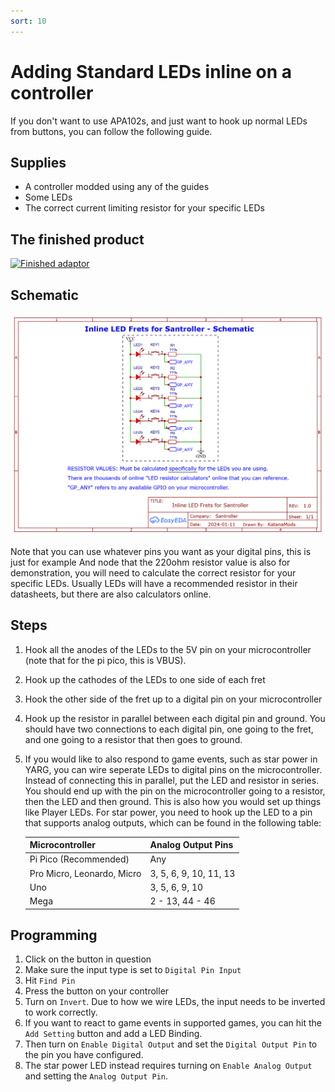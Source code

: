 ```yaml
---
sort: 10
---
```


# Adding Standard LEDs inline on a controller

If you don't want to use APA102s, and just want to hook up normal LEDs from buttons, you can follow the following guide.

## Supplies

- A controller modded using any of the guides
- Some LEDs
- The correct current limiting resistor for your specific LEDs

## The finished product

[![Finished adaptor](/assets/images/inline-led.jpg)](/assets/images/inline-led.jpg)

## Schematic

[![Schematic](/assets/images/led.png)](/assets/images/led.png)

Note that you can use whatever pins you want as your digital pins, this is just for example
And node that the 220ohm resistor value is also for demonstration, you will need to calculate the correct resistor for your specific LEDs.
Usually LEDs will have a recommended resistor in their datasheets, but there are also calculators online.

## Steps

1. Hook all the anodes of the LEDs to the 5V pin on your microcontroller (note that for the pi pico, this is VBUS).
2. Hook up the cathodes of the LEDs to one side of each fret
3. Hook the other side of the fret up to a digital pin on your microcontroller
4. Hook up the resistor in parallel between each digital pin and ground. You should have two connections to each digital pin, one going to the fret, and one going to a resistor that then goes to ground.
5. If you would like to also respond to game events, such as star power in YARG, you can wire seperate LEDs to digital pins on the microcontroller. Instead of connecting this in parallel, put the LED and resistor in series. You should end up with the pin on the microcontroller going to a resistor, then the LED and then ground. This is also how you would set up things like Player LEDs. For star power, you need to hook up the LED to a pin that supports analog outputs, which can be found in the following table:

   | Microcontroller            | Analog Output Pins     |
   | -------------------------- | ---------------------- |
   | Pi Pico (Recommended)      | Any                    |
   | Pro Micro, Leonardo, Micro | 3, 5, 6, 9, 10, 11, 13 |
   | Uno                        | 3, 5, 6, 9, 10         |
   | Mega                       | 2 - 13, 44 - 46        |

## Programming

1. Click on the button in question
2. Make sure the input type is set to `Digital Pin Input`
3. Hit `Find Pin`
4. Press the button on your controller
5. Turn on `Invert`. Due to how we wire LEDs, the input needs to be inverted to work correctly.
6. If you want to react to game events in supported games, you can hit the `Add Setting` button and add a LED Binding.
7. Then turn on `Enable Digital Output` and set the `Digital Output Pin` to the pin you have configured.
8. The star power LED instead requires turning on `Enable Analog Output` and setting the `Analog Output Pin`.
